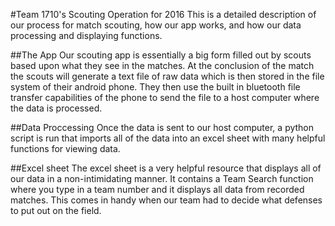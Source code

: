 #Team 1710's Scouting Operation for 2016
This is a detailed description of our process for match scouting, how our app works, and how our data
processing and displaying functions.

##The App
Our scouting app is essentially a big form filled out by scouts based upon what they see in the matches.
At the conclusion of the match the scouts will generate a text file of raw data which is then stored in the
file system of their android phone. They then use the built in bluetooth file transfer capabilities of the
phone to send the file to a host computer where the data is processed.

##Data Proccessing
Once the data is sent to our host computer, a python script is run that imports all of the data into
an excel sheet with many helpful functions for viewing data.

##Excel sheet
The excel sheet is a very helpful resource that displays all of our data in a non-intimidating manner. It
contains a Team Search function where you type in a team number and it displays all data from recorded
matches. This comes in handy when our team had to decide what defenses to put out on the field.
